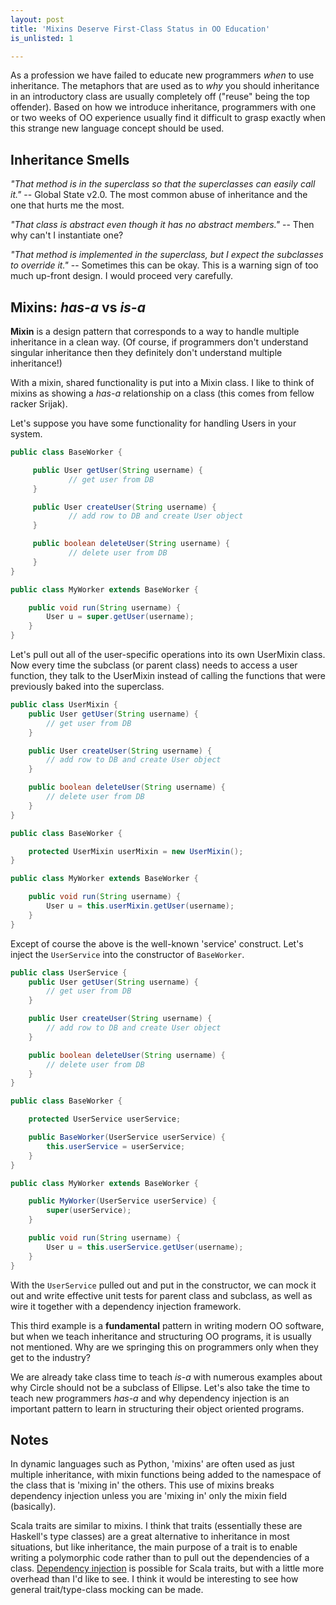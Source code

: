```yaml
---
layout: post
title: 'Mixins Deserve First-Class Status in OO Education'
is_unlisted: 1

---
```


As a profession we have failed to educate new programmers *when* to use inheritance.   The metaphors that are used as to *why* you should inheritance in an introductory class are usually completely off ("reuse" being the top offender).  Based on how we introduce inheritance, programmers with one or two weeks of OO experience usually find it difficult to grasp exactly when this strange new language concept should be used.

## Inheritance Smells

*"That method is in the superclass so that the superclasses can easily call it."* -- Global State v2.0.  The most common abuse of inheritance and the one that hurts me the most.

*"That class is abstract even though it has no abstract members."* -- Then why can't I instantiate one?

*"That method is implemented in the superclass, but I expect the subclasses to override it."* -- Sometimes this can be okay.  This is a warning sign of too much up-front design.  I would proceed very carefully.

## Mixins: *has-a* vs *is-a*

<b>Mixin</b> is a design pattern that corresponds to a way to handle multiple inheritance in a clean way.  (Of course, if programmers don't understand singular inheritance then they definitely don't understand multiple inheritance!)

With a mixin, shared functionality is put into a Mixin class.  I like to think of mixins as showing a *has-a* relationship on a class (this comes from fellow racker Srijak).

Let's suppose you have some functionality for handling Users in your system.

```java
public class BaseWorker {

     public User getUser(String username) {
             // get user from DB
     }

     public User createUser(String username) {
             // add row to DB and create User object
     }

     public boolean deleteUser(String username) {
             // delete user from DB
     }
}

public class MyWorker extends BaseWorker {

	public void run(String username) {
		User u = super.getUser(username);
	}
}
```

Let's pull out all of the user-specific operations into its own UserMixin class.  Now every time the subclass (or parent class) needs to access a user function, they talk to the UserMixin instead of calling the functions that were previously baked into the superclass.

```java
public class UserMixin {
	public User getUser(String username) {
		// get user from DB
	}

	public User createUser(String username) {
		// add row to DB and create User object
	}

	public boolean deleteUser(String username) {
		// delete user from DB
	}
}

public class BaseWorker {

	protected UserMixin userMixin = new UserMixin();
}

public class MyWorker extends BaseWorker {

	public void run(String username) {
		User u = this.userMixin.getUser(username);
	}
}
```

Except of course the above is the well-known 'service' construct.  Let's inject the `UserService` into the constructor of `BaseWorker`.

```java
public class UserService {
	public User getUser(String username) {
		// get user from DB
	}

	public User createUser(String username) {
		// add row to DB and create User object
	}

	public boolean deleteUser(String username) {
		// delete user from DB
	}
}

public class BaseWorker {

	protected UserService userService;

	public BaseWorker(UserService userService) {
		this.userService = userService;
	}
}

public class MyWorker extends BaseWorker {

	public MyWorker(UserService userService) {
		super(userService);
	}

	public void run(String username) {
		User u = this.userService.getUser(username);
	}
}
```

With the `UserService` pulled out and put in the constructor,  we can mock it out and write effective unit tests for parent class and subclass, as well as wire it together with a dependency injection framework.

This third example is a **fundamental** pattern in writing modern OO software, but when we teach inheritance and structuring OO programs, it is usually not mentioned.  Why are we springing this on programmers only when they get to the industry?

We are already take class time to teach *is-a* with numerous examples about why Circle should not be a subclass of Ellipse.  Let's also take the time to teach new programmers *has-a* and why dependency injection is an important pattern to learn in structuring their object oriented programs.

## Notes

In dynamic languages such as Python, 'mixins' are often used as just multiple inheritance, with mixin functions being added to the namespace of the class that is 'mixing in' the others.  This use of mixins breaks dependency injection unless you are 'mixing in' only the mixin field (basically).

Scala traits are similar to mixins.  I think that traits (essentially these are Haskell's type classes) are a great alternative to inheritance in most situations, but like inheritance, the main purpose of a trait is to enable writing a polymorphic code rather than to pull out the dependencies of a class.  [Dependency injection](http://jonasboner.com/2008/10/06/real-world-scala-dependency-injection-di/) is possible for Scala traits, but with a little more overhead than I'd like to see.  I think it would be interesting to see how general trait/type-class mocking can be made.
